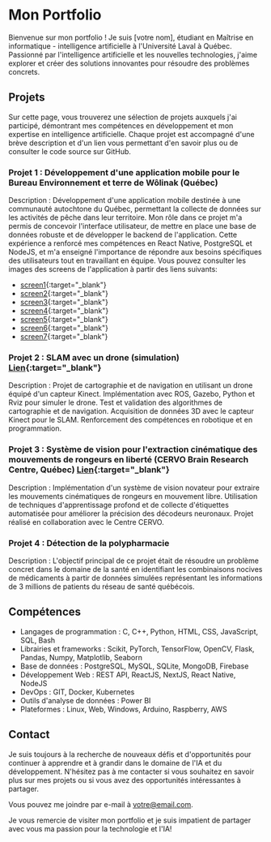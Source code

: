 # Mon Portfolio

Bienvenue sur mon portfolio ! Je suis [votre nom], étudiant en Maîtrise en informatique - intelligence artificielle à l'Université Laval à Québec. Passionné par l'intelligence artificielle et les nouvelles technologies, j'aime explorer et créer des solutions innovantes pour résoudre des problèmes concrets.

## Projets

Sur cette page, vous trouverez une sélection de projets auxquels j'ai participé, démontrant mes compétences en développement et mon expertise en intelligence artificielle. Chaque projet est accompagné d'une brève description et d'un lien vous permettant d'en savoir plus ou de consulter le code source sur GitHub.

### Projet 1 : Développement d'une application mobile pour le Bureau Environnement et terre de Wôlinak (Québec) 

Description : Développement d'une application mobile destinée à une communauté autochtone du Québec, permettant la collecte de données sur les activités de pêche dans leur territoire. Mon rôle dans ce projet m'a permis de concevoir l'interface utilisateur, de mettre en place une base de données robuste et de développer le backend de l'application. Cette expérience a renforcé mes compétences en React Native, PostgreSQL et NodeJS, et m'a enseigné l'importance de répondre aux besoins spécifiques des utilisateurs tout en travaillant en équipe.
Vous pouvez consulter les images des screens de l'application à partir des liens suivants: 
- [screen1](https://raw.githubusercontent.com/morou34/portfolio/main/carnet-app-images/Screenshot_20230727_144744_Expo%20Go.jpg){:target="_blank"}
- [screen2](https://raw.githubusercontent.com/morou34/portfolio/main/carnet-app-images/Screenshot_20230727_144753_Expo%20Go.jpg){:target="_blank"}
- [screen3](https://raw.githubusercontent.com/morou34/portfolio/main/carnet-app-images/Screenshot_20230727_144802_Expo%20Go.jpg){:target="_blank"}
- [screen4](https://raw.githubusercontent.com/morou34/portfolio/main/carnet-app-images/Screenshot_20230727_144813_Expo%20Go.jpg){:target="_blank"}
- [screen5](https://raw.githubusercontent.com/morou34/portfolio/main/carnet-app-images/Screenshot_20230727_144909_Expo%20Go.jpg){:target="_blank"}
- [screen6](https://raw.githubusercontent.com/morou34/portfolio/main/carnet-app-images/Screenshot_20230727_144937_Expo%20Go.jpg){:target="_blank"}
- [screen7](https://raw.githubusercontent.com/morou34/portfolio/main/carnet-app-images/Screenshot_20230727_145003_Expo%20Go.jpg){:target="_blank"}

### Projet 2 : SLAM avec un drone (simulation) [Lien](https://github.com/morou34/Navigation-of-an-Autonomous-Differential-Drive-Robot){:target="_blank"}

Description : Projet de cartographie et de navigation en utilisant un drone équipé d'un capteur Kinect. Implémentation avec ROS, Gazebo, Python et Rviz pour simuler le drone. Test et validation des algorithmes de cartographie et de navigation. Acquisition de données 3D avec le capteur Kinect pour le SLAM. Renforcement des compétences en robotique et en programmation.

### Projet 3 : Système de vision pour l'extraction cinématique des mouvements de rongeurs en liberté (CERVO Brain Research Centre, Québec) [Lien](https://drive.google.com/file/d/1QMRhIVTQN50q__fOXKI4WeQVAq_UELuD/view?usp=sharing){:target="_blank"}

Description : Implémentation d'un système de vision novateur pour extraire les mouvements cinématiques de rongeurs en mouvement libre. Utilisation de techniques d'apprentissage profond et de collecte d'étiquettes automatisée pour améliorer la précision des décodeurs neuronaux. Projet réalisé en collaboration avec le Centre CERVO.

### Projet 4 : Détection de la polypharmacie

Description : L'objectif principal de ce projet était de résoudre un problème concret dans le domaine de la santé en identifiant les combinaisons nocives de médicaments à partir de données simulées représentant les informations de 3 millions de patients du réseau de santé québécois.

## Compétences

- Langages de programmation : C, C++, Python, HTML, CSS, JavaScript, SQL, Bash
- Librairies et frameworks : Scikit, PyTorch, TensorFlow, OpenCV, Flask, Pandas, Numpy, Matplotlib, Seaborn
- Base de données : PostgreSQL, MySQL, SQLite, MongoDB, Firebase
- Développement Web : REST API, ReactJS, NextJS, React Native, NodeJS
- DevOps : GIT, Docker, Kubernetes
- Outils d'analyse de données : Power BI
- Plateformes : Linux, Web, Windows, Arduino, Raspberry, AWS

## Contact

Je suis toujours à la recherche de nouveaux défis et d'opportunités pour continuer à apprendre et à grandir dans le domaine de l'IA et du développement. N'hésitez pas à me contacter si vous souhaitez en savoir plus sur mes projets ou si vous avez des opportunités intéressantes à partager.

Vous pouvez me joindre par e-mail à [votre@email.com](mailto:votre@email.com).

Je vous remercie de visiter mon portfolio et je suis impatient de partager avec vous ma passion pour la technologie et l'IA!
